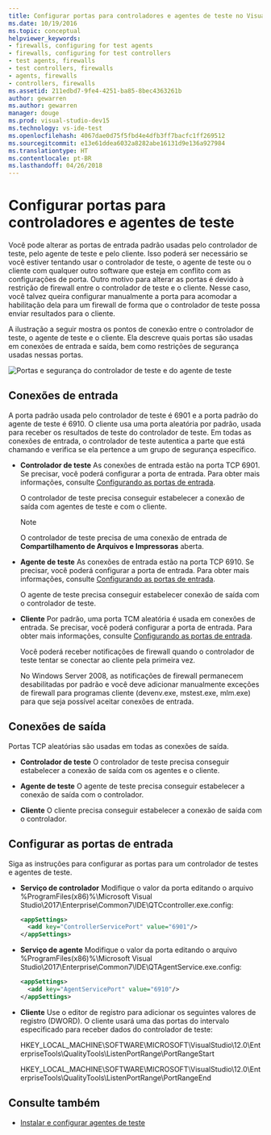```yaml
---
title: Configurar portas para controladores e agentes de teste no Visual Studio
ms.date: 10/19/2016
ms.topic: conceptual
helpviewer_keywords:
- firewalls, configuring for test agents
- firewalls, configuring for test controllers
- test agents, firewalls
- test controllers, firewalls
- agents, firewalls
- controllers, firewalls
ms.assetid: 211edbd7-9fe4-4251-ba85-8bec4363261b
author: gewarren
ms.author: gewarren
manager: douge
ms.prod: visual-studio-dev15
ms.technology: vs-ide-test
ms.openlocfilehash: 4067dae0d75f5fbd4e4dfb3ff7bacfc1ff269512
ms.sourcegitcommit: e13e61ddea6032a8282abe16131d9e136a927984
ms.translationtype: HT
ms.contentlocale: pt-BR
ms.lasthandoff: 04/26/2018
---
```

# <a name="configure-ports-for-test-controllers-and-test-agents"></a>Configurar portas para controladores e agentes de teste

Você pode alterar as portas de entrada padrão usadas pelo controlador de teste, pelo agente de teste e pelo cliente. Isso poderá ser necessário se você estiver tentando usar o controlador de teste, o agente de teste ou o cliente com qualquer outro software que esteja em conflito com as configurações de porta. Outro motivo para alterar as portas é devido à restrição de firewall entre o controlador de teste e o cliente. Nesse caso, você talvez queira configurar manualmente a porta para acomodar a habilitação dela para um firewall de forma que o controlador de teste possa enviar resultados para o cliente.

 A ilustração a seguir mostra os pontos de conexão entre o controlador de teste, o agente de teste e o cliente. Ela descreve quais portas são usadas em conexões de entrada e saída, bem como restrições de segurança usadas nessas portas.

 ![Portas e segurança do controlador de teste e do agente de teste](../test/media/test-controller-agent-firewall.png)

## <a name="incoming-connections"></a>Conexões de entrada

A porta padrão usada pelo controlador de teste é 6901 e a porta padrão do agente de teste é 6910. O cliente usa uma porta aleatória por padrão, usada para receber os resultados de teste do controlador de teste. Em todas as conexões de entrada, o controlador de teste autentica a parte que está chamando e verifica se ela pertence a um grupo de segurança específico.

- **Controlador de teste** As conexões de entrada estão na porta TCP 6901. Se precisar, você poderá configurar a porta de entrada. Para obter mais informações, consulte [Configurando as portas de entrada](#ConfigurePorts).

    O controlador de teste precisa conseguir estabelecer a conexão de saída com agentes de teste e com o cliente.

    > [!NOTE]
    > O controlador de teste precisa de uma conexão de entrada de **Compartilhamento de Arquivos e Impressoras** aberta.

- **Agente de teste** As conexões de entrada estão na porta TCP 6910. Se precisar, você poderá configurar a porta de entrada. Para obter mais informações, consulte [Configurando as portas de entrada](#ConfigurePorts).

   O agente de teste precisa conseguir estabelecer conexão de saída com o controlador de teste.

- **Cliente** Por padrão, uma porta TCM aleatória é usada em conexões de entrada. Se precisar, você poderá configurar a porta de entrada. Para obter mais informações, consulte [Configurando as portas de entrada](#ConfigurePorts).

   Você poderá receber notificações de firewall quando o controlador de teste tentar se conectar ao cliente pela primeira vez.

   No Windows Server 2008, as notificações de firewall permanecem desabilitadas por padrão e você deve adicionar manualmente exceções de firewall para programas cliente (devenv.exe, mstest.exe, mlm.exe) para que seja possível aceitar conexões de entrada.

## <a name="outgoing-connections"></a>Conexões de saída

Portas TCP aleatórias são usadas em todas as conexões de saída.

- **Controlador de teste** O controlador de teste precisa conseguir estabelecer a conexão de saída com os agentes e o cliente.

- **Agente de teste** O agente de teste precisa conseguir estabelecer a conexão de saída com o controlador.

- **Cliente** O cliente precisa conseguir estabelecer a conexão de saída com o controlador.

## <a name="configure-the-incoming-ports"></a>Configurar as portas de entrada

Siga as instruções para configurar as portas para um controlador de testes e agentes de teste.

- **Serviço de controlador** Modifique o valor da porta editando o arquivo %ProgramFiles(x86)%\Microsoft Visual Studio\2017\Enterprise\Common7\IDE\QTCcontroller.exe.config:

    ```xml
    <appSettings>
      <add key="ControllerServicePort" value="6901"/>
    </appSettings>
    ```

- **Serviço de agente** Modifique o valor da porta editando o arquivo %ProgramFiles(x86)%\Microsoft Visual Studio\2017\Enterprise\Common7\IDE\QTAgentService.exe.config:

    ```xml
    <appSettings>
      <add key="AgentServicePort" value="6910"/>
    </appSettings>
    ```

- **Cliente** Use o editor de registro para adicionar os seguintes valores de registro (DWORD). O cliente usará uma das portas do intervalo especificado para receber dados do controlador de teste:

     HKEY_LOCAL_MACHINE\SOFTWARE\MICROSOFT\VisualStudio\12.0\EnterpriseTools\QualityTools\ListenPortRange\PortRangeStart

     HKEY_LOCAL_MACHINE\SOFTWARE\MICROSOFT\VisualStudio\12.0\EnterpriseTools\QualityTools\ListenPortRange\PortRangeEnd

## <a name="see-also"></a>Consulte também

- [Instalar e configurar agentes de teste](../test/lab-management/install-configure-test-agents.md)